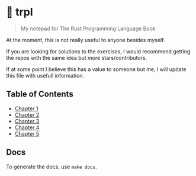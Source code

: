 # :nut_and_bolt: trpl
> My notepad for The Rust Programming Language Book

At the moment, this is not really useful to anyone besides myself.

If you are looking for solutions to the exercises, I would recommend getting the repos with the same idea but more stars/contributors.

If at some point I believe this has a value to someone but me, I will update this file with usefull information.

## Table of Contents

* [Chapter 1](chapters/chapter-1#chapter-1)
* [Chapter 2](chapters/chapter-2#chapter-2)
* [Chapter 3](chapters/chapter-3#chapter-3)
* [Chapter 4](chapters/chapter-4#chapter-4)
* [Chapter 5](chapters/chapter-5#chapter-5)

## Docs

To generate the docs, use `make docs`.
